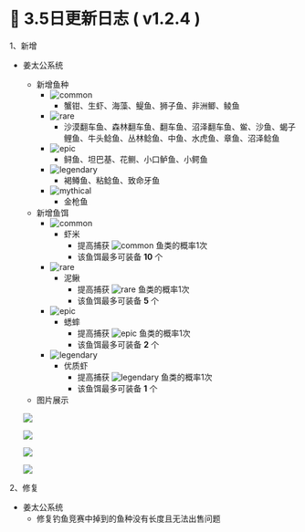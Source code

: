# 🧾 3.5日更新日志 ( v1.2.4 )

1、新增

*   姜太公系统

    * 新增鱼种
      * ![common](https://sjwx.easydoc.xyz/95040344/files/levcaro2.png)
        * 蟹钳、生虾、海藻、鳀鱼、狮子鱼、非洲鲫、鲮鱼
      * ![rare](https://sjwx.easydoc.xyz/95040344/files/levccgm4.png)
        * 沙漠翻车鱼、森林翻车鱼、翻车鱼、沼泽翻车鱼、鲎、沙鱼、蝎子鲤鱼、牛头鲶鱼、丛林鲶鱼、中鱼、水虎鱼、章鱼、沼泽鲶鱼
      * ![epic](https://sjwx.easydoc.xyz/95040344/files/levce41n.png)
        * 鲟鱼、坦巴基、花鲗、小口鲈鱼、小鳄鱼
      * ![legendary](https://sjwx.easydoc.xyz/95040344/files/levcgmia.png)
        * 褐鳟鱼、粘鲶鱼、致命牙鱼
      * ![mythical](https://sjwx.easydoc.xyz/95040344/files/levch3ll.png)
        * 金枪鱼
    * 新增鱼饵
      * ![common](https://sjwx.easydoc.xyz/95040344/files/levcaro2.png)
        * 虾米
          * 提高捕获 ![common](https://sjwx.easydoc.xyz/95040344/files/levcaro2.png) 鱼类的概率1次
          * 该鱼饵最多可装备 **10** 个
      * ![rare](https://sjwx.easydoc.xyz/95040344/files/levccgm4.png)
        * 泥鳅
          * 提高捕获 ![rare](https://sjwx.easydoc.xyz/95040344/files/levccgm4.png) 鱼类的概率1次
          * 该鱼饵最多可装备 **5** 个
      * ![epic](https://sjwx.easydoc.xyz/95040344/files/levce41n.png)
        * 蟋蟀
          * 提高捕获 ![epic](https://sjwx.easydoc.xyz/95040344/files/levce41n.png) 鱼类的概率1次
          * 该鱼饵最多可装备 **2** 个
      * ![legendary](https://sjwx.easydoc.xyz/95040344/files/levcgmia.png)
        * 优质虾
          * 提高捕获 ![legendary](https://sjwx.easydoc.xyz/95040344/files/levcgmia.png) 鱼类的概率1次
          * 该鱼饵最多可装备 **1** 个
    * 图片展示

    ![](https://sjwx.easydoc.xyz/95040344/files/levfw9wm.png)

    ![](https://sjwx.easydoc.xyz/95040344/files/levfwkyg.png)

    ![](https://sjwx.easydoc.xyz/95040344/files/levfwwpu.png)

    ![](https://sjwx.easydoc.xyz/95040344/files/levg8450.png)

2、修复

* 姜太公系统
  * 修复钓鱼竞赛中掉到的鱼种没有长度且无法出售问题
